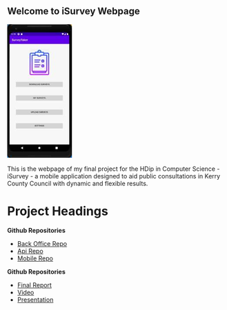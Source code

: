 ## Welcome to iSurvey Webpage


 ![Image](https://github.com/jmccannbarrow/iSurveywebpage/blob/gh-pages/Capturenewa.jpg)

This is the webpage of my final project for the HDip in Computer Science - iSurvey - a mobile application designed to aid public consultations in Kerry County Council with dynamic and flexible results.

# Project Headings

  **Github Repositories**
 - [Back Office Repo](https://github.com/jmccannbarrow/iSurveybackoffice)
 - [Api Repo](https://github.com/jmccannbarrow/isurveyapi)
 - [Mobile Repo](https://github.com/jmccannbarrow/isurveymobileapplication)

 **Github Repositories**
  - [Final Report](https://github.com/jmccannbarrow/iSurveywebpage/blob/gh-pages/finalreport.pdf)
  - [Video](https://www.youtube.com/watch?v=ZQMRzozTHyU&feature=youtu.be)
  - [Presentation](https://github.com/jmccannbarrow/iSurveywebpage/blob/gh-pages/iSurvey.pptx)



